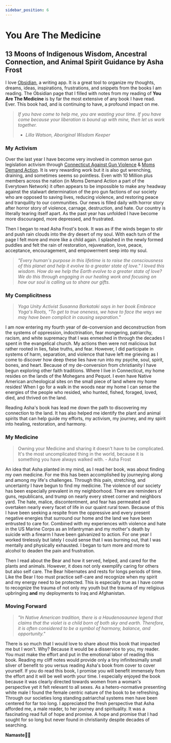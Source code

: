 ```yaml
---
sidebar_position: 6
---
```


# You Are The Medicine

## 13 Moons of Indigenous Wisdom, Ancestral Connection, and Animal Spirit Guidance by Asha Frost

I love [Obsidian](https://obsidian.md/), a writing app. It is a great tool to organize my thoughts, dreams, ideas, inspirations, frustrations, and snippets from the books I am reading. The Obsidian page that I filled with notes from my reading of **You Are The Medicine** is by far the most extensive of any book I have read. Ever. This book had, and is continuing to have, a profound impact on me.

> _If you have come to help me, you are wasting your time. If you have come because your liberation is bound up with mine, then let us work together._
>
> - _Lilla Watson, Aboriginal Wisdom Keeper_

### My Activism

Over the last year I have become very involved in common sense gun legislation activism through [Connecticut Against Gun Violence](https://cagv.org) & [Moms Demand Action](https://www.facebook.com/MomsDemandActionCTCentral/). It is very rewarding work but it is also gut wrenching, draining, and sometimes seems so pointless. Even with 10 Million plus members across the nation (in Moms Demand Action a part of the Everytown Network) it often appears to be impossible to make any headway against the stalwart determination of the pro gun factions of our society who are opposed to saving lives, reducing violence, and restoring peace and tranquility to our communities. Our news is filled daily with horror story after horror story of violence, carnage, destruction, and hate. Our country is literally tearing itself apart. As the past year has unfolded I have become more discouraged, more depressed, and frustrated.

Then I began to read Asha Frost's book. It was as if the winds began to stir and push rain clouds into the dry desert of my soul. With each turn of the page I felt more and more like a child again. I splashed in the newly formed puddles and felt the rain of restoration, rejuvenation, love, peace, acceptance, encouragement, and empowerment seep into my soul.

> _"Every human's purpose in this lifetime is to raise the consciousness of this planet and help it evolve to a greater state of love." I loved this wisdom. How do we help the Earth evolve to a greater state of love? We do this through engaging in our healing work and focusing on how our soul is calling us to share our gifts._

### My Complicitness

> _Yoga Unity Activist Susanna Barkataki says in her book Embrace Yoga's Roots, "To get to true oneness, we have to face the ways we may have been complicit in causing separation."_

I am now entering my fourth year of de-conversion and deconstruction from the systems of oppression, indoctrination, fear mongering, patriarchy, racism, and white supremacy that I was enmeshed in through the decades I spent in the evangelical church. My actions then were not malicious but rather rooted in lies, false truths, and fear. However, I did participate in systems of harm, separation, and violence that have left me grieving as I come to discover how deep these lies have run into my psyche, soul, spirit, bones, and heart. Because of my de-conversion from christianity I have begun exploring other faith traditions. 
Where I live in Connecticut, my home resides on the lands of the Mohegans and Pequot. I even have Native American archeological sites on the small piece of land where my home resides! When I go for a walk in the woods near my home I can sense the energies of the people who resided, who hunted, fished, foraged, loved, died, and thrived on the land.

Reading Asha's book has lead me down the path to discovering my connection to the land. It has also helped me identify the plant and animal spirits that can help guide my efforts, my activism, my journey, and my spirit into healing, restoration, and harmony.

### My Medicine

> Owning your Medicine and sharing it doesn't have to be complicated. It's the most uncomplicated thing in the world, because it is something you have always walked with. - Asha Frost

An idea that Asha planted in my mind, as I read her book, was about finding my own medicine. For me this has been accomplished by journeying along and among my life's challenges. Through this pain, stretching, and uncertainty I have begun to find my medicine.
The violence of our society has been especially prevalent in my neighborhood. There are reminders of guns, republicans, and trump on nearly every street corner and neighbors yard. The hate, malice, discontentment, and fear has permeated and overtaken nearly every facet of life in our quaint rural town. Because of this I have been seeking a respite from the oppressive and every present negative energies that surround our home and the land we have been entrusted to care for. Combined with my experiences with violence and hate in the US Marine Corps as an Infantryman and my mother's death by suicide with a firearm I have been galvanized to action. For one year I worked tirelessly but lately I could sense that I was burning out, that I was mentally and physically exhausted. I began to turn more and more to alcohol to deaden the pain and frustration.

Then I read about the Bear and how it served, helped, and cared for the plants and animals. However, it does not only exemplify caring for others but also self care. The Bear hibernates and rests for longs periods of time. Like the Bear I too must practice self-care and recognize when my spirit and my energy need to be protected. This is especially true as I have come to recognize the trauma of not only my youth but the trauma of my religious upbringing **and** my deployments to Iraq and Afghanistan.

### Moving Forward

> _"In Native American tradition, there is a Haudenosaunee legend that claims that the violet is a child born of both sky and earth. Therefore, it is often considered to be a symbol of harmony, balance, and opportunity."_

There is so much that I would love to share about this book that impacted me but I won't. Why? Because it would be a disservice to you, my reader. You must make the effort and put in the emotional labor of reading this book. Reading my cliff notes would provide only a tiny infinitesimally small sliver of benefit to you versus reading Asha's book from cover to cover yourself. If you do read this book, I promise you will benefit immensely from the effort and it will be well worth your time. 
I especially enjoyed the book because it was clearly directed towards women from a woman's perspective yet it felt relevant to all sexes. As a hetero-normative presenting white male I found the female centric nature of the book to be refreshing. Through our societies long standing patriarchal systems men have been centered for far too long. I appreciated the fresh perspective that Asha afforded me, a male reader, to her journey and spirituality. It was a fascinating read full of hope and promise. A hope and promise that I had sought for so long but never found in christianity despite decades of searching. 

**Namaste**✌🏽
